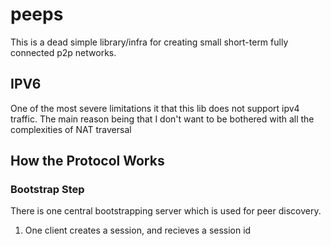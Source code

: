 # peeps

This is a dead simple library/infra for creating small short-term fully connected p2p networks.

## IPV6

One of the most severe limitations it that this lib does not support ipv4 traffic. The main reason being that I don't want to be bothered with all the complexities of NAT traversal

## How the Protocol Works

### Bootstrap Step

There is one central bootstrapping server which is used for peer discovery.

1. One client creates a session, and recieves a session id

